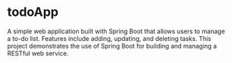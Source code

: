 # todoApp
A simple web application built with Spring Boot that allows users to manage a to-do list. Features include adding, updating, and deleting tasks. This project demonstrates the use of Spring Boot for building and managing a RESTful web service.
